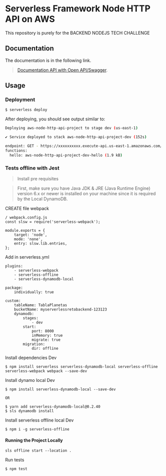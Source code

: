 # Serverless Framework Node HTTP API on AWS

This repository is purely for the BACKEND NODEJS TECH CHALLENGE

## Documentation

The documentation is in the following link.

> [Documentation API with Open API/Swagger](http:swager.com).

## Usage

### Deployment

```
$ serverless deploy
```

After deploying, you should see output similar to:

```bash
Deploying aws-node-http-api-project to stage dev (us-east-1)

✔ Service deployed to stack aws-node-http-api-project-dev (152s)

endpoint: GET - https://xxxxxxxxxx.execute-api.us-east-1.amazonaws.com/
functions:
  hello: aws-node-http-api-project-dev-hello (1.9 kB)
```

### Tests offline with Jest

> Install pre requisites

> First, make sure you have Java JDK & JRE (Java Runtime Engine) version 6.x or newer is installed on your machine since it is required by the Local DynamoDB.

CREATE file webpack

```
/ webpack.config.js
const slsw = require('serverless-webpack');

module.exports = {
    target: 'node',
    mode: 'none',
    entry: slsw.lib.entries,
};

```

Add in serverless.yml

```
plugins:
    - serverless-webpack
    - serverless-offline
    - serverless-dynamodb-local

package:
    individually: true

custom:
    tableName: TablaPlanetas
    bucketName: myserverlessretobackend-123123
    dynamodb:
        stages:
            - dev
        start:
            port: 8000
            inMemory: true
            migrate: true
        migration:
            dir: offline

```

Install dependencies Dev

```
$ npm install serverless serverless-dynamodb-local serverless-offline serverless-webpack webpack --save-dev
```

Install dynamo local Dev

```
$ npm install serverless-dynamodb-local --save-dev

OR

$ yarn add serverless-dynamodb-local@0.2.40
$ sls dynamodb install
```

Install serverless offline local Dev

```
$ npm i -g serverless-offline
```

#### Running the Project Locally

`sls offline start --location .`

Run tests

```
$ npm test
```
